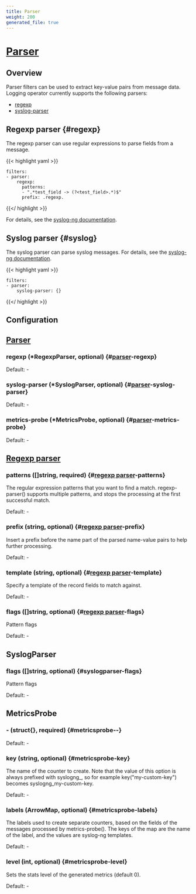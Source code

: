 ```yaml
---
title: Parser
weight: 200
generated_file: true
---
```


# [Parser](https://www.syslog-ng.com/technical-documents/doc/syslog-ng-open-source-edition/3.37/administration-guide/82#TOPIC-1829229)
## Overview
 Parser filters can be used to extract key-value pairs from message data. Logging operator currently supports the following parsers:

 - [regexp](#regexp)
 - [syslog-parser](#syslog)

 ## Regexp parser {#regexp}

 The regexp parser can use regular expressions to parse fields from a message.

 {{< highlight yaml >}}

	filters:
	- parser:
	    regexp:
	      patterns:
	      - ".*test_field -> (?<test_field>.*)$"
	      prefix: .regexp.

 {{</ highlight >}}

 For details, see the [syslog-ng documentation](https://www.syslog-ng.com/technical-documents/doc/syslog-ng-open-source-edition/3.37/administration-guide/91#TOPIC-1829263).

 ## Syslog parser {#syslog}

 The syslog parser can parse syslog messages. For details, see the [syslog-ng documentation](https://www.syslog-ng.com/technical-documents/doc/syslog-ng-open-source-edition/3.37/administration-guide/83#TOPIC-1829231).

 {{< highlight yaml >}}

	filters:
	- parser:
	    syslog-parser: {}

 {{</ highlight >}}

## Configuration
## [Parser](https://www.syslog-ng.com/technical-documents/doc/syslog-ng-open-source-edition/3.36/administration-guide/82#TOPIC-1768819)

### regexp (*RegexpParser, optional) {#[parser](https://www.syslog-ng.com/technical-documents/doc/syslog-ng-open-source-edition/3.36/administration-guide/82#topic-1768819)-regexp}

Default: -

### syslog-parser (*SyslogParser, optional) {#[parser](https://www.syslog-ng.com/technical-documents/doc/syslog-ng-open-source-edition/3.36/administration-guide/82#topic-1768819)-syslog-parser}

Default: -

### metrics-probe (*MetricsProbe, optional) {#[parser](https://www.syslog-ng.com/technical-documents/doc/syslog-ng-open-source-edition/3.36/administration-guide/82#topic-1768819)-metrics-probe}

Default: -


## [Regexp parser](https://www.syslog-ng.com/technical-documents/doc/syslog-ng-open-source-edition/3.36/administration-guide/90)

### patterns ([]string, required) {#[regexp parser](https://www.syslog-ng.com/technical-documents/doc/syslog-ng-open-source-edition/3.36/administration-guide/90)-patterns}

The regular expression patterns that you want to find a match. regexp-parser() supports multiple patterns, and stops the processing at the first successful match. 

Default: -

### prefix (string, optional) {#[regexp parser](https://www.syslog-ng.com/technical-documents/doc/syslog-ng-open-source-edition/3.36/administration-guide/90)-prefix}

Insert a prefix before the name part of the parsed name-value pairs to help further processing. 

Default: -

### template (string, optional) {#[regexp parser](https://www.syslog-ng.com/technical-documents/doc/syslog-ng-open-source-edition/3.36/administration-guide/90)-template}

Specify a template of the record fields to match against. 

Default: -

### flags ([]string, optional) {#[regexp parser](https://www.syslog-ng.com/technical-documents/doc/syslog-ng-open-source-edition/3.36/administration-guide/90)-flags}

Pattern flags 

Default: -


## SyslogParser

### flags ([]string, optional) {#syslogparser-flags}

Pattern flags 

Default: -


## MetricsProbe

### - (struct{}, required) {#metricsprobe--}

Default: -

### key (string, optional) {#metricsprobe-key}

The name of the counter to create. Note that the value of this option is always prefixed with syslogng_, so for example key("my-custom-key") becomes syslogng_my-custom-key. 

Default: -

### labels (ArrowMap, optional) {#metricsprobe-labels}

The labels used to create separate counters, based on the fields of the messages processed by metrics-probe(). The keys of the map are the name of the label, and the values are syslog-ng templates. 

Default: -

### level (int, optional) {#metricsprobe-level}

Sets the stats level of the generated metrics (default 0). 

Default: -


